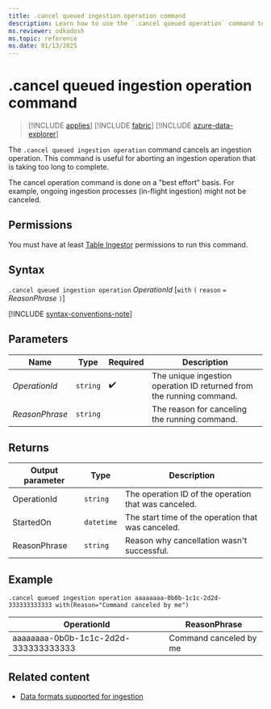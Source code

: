 ```yaml
---
title: .cancel queued ingestion operation command
description: Learn how to use the `.cancel queued operation` command to cancel a long-running operation.
ms.reviewer: odkadosh
ms.topic: reference
ms.date: 01/13/2025
---
```

# .cancel queued ingestion operation command

> [!INCLUDE [applies](../../includes/applies-to-version/applies.md)] [!INCLUDE [fabric](../../includes/applies-to-version/fabric.md)] [!INCLUDE [azure-data-explorer](../../includes/applies-to-version/azure-data-explorer.md)]

The `.cancel queued ingestion operation` command cancels an ingestion operation. This command is useful for aborting an ingestion operation that is taking too long to complete.

The cancel operation command is done on a "best effort" basis.  For example, ongoing ingestion processes (in-flight ingestion) might not be canceled.

## Permissions

You must have at least [Table Ingestor](../../access-control/role-based-access-control.md) permissions to run this command.

## Syntax

`.cancel queued ingestion operation` *OperationId* [`with` `(` `reason` `=` *ReasonPhrase* `)`]

[!INCLUDE [syntax-conventions-note](../../includes/syntax-conventions-note.md)]

## Parameters

| Name | Type | Required | Description |
|--|--|--|--|
| *OperationId* | `string` |  :heavy_check_mark: | The unique ingestion operation ID returned from the running command.|
| *ReasonPhrase* | `string` | | The reason for canceling the running command.|

## Returns

|Output parameter |Type |Description|
|---|---|---|
|OperationId | `string` | The operation ID of the operation that was canceled.|
|StartedOn | `datetime` | The start time of the operation that was canceled. |
|ReasonPhrase | `string` | Reason why cancellation wasn't successful. |

## Example

<!-- csl -->
```Kusto
.cancel queued ingestion operation aaaaaaaa-0b0b-1c1c-2d2d-333333333333 with(Reason="Command canceled by me")
```

|OperationId|ReasonPhrase|
|---|---|
|aaaaaaaa-0b0b-1c1c-2d2d-333333333333|Command canceled by me|

## Related content

* [Data formats supported for ingestion](../../ingestion-supported-formats.md)